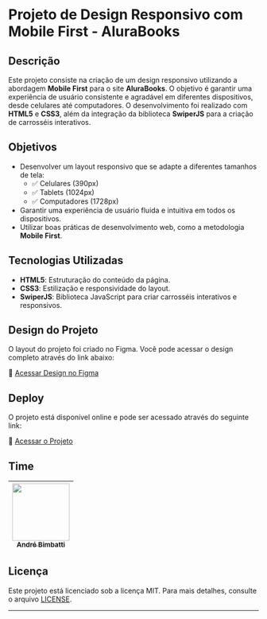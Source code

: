 # Projeto de Design Responsivo com Mobile First - AluraBooks

## Descrição

Este projeto consiste na criação de um design responsivo utilizando a abordagem **Mobile First** para o site **AluraBooks**. O objetivo é garantir uma experiência de usuário consistente e agradável em diferentes dispositivos, desde celulares até computadores. O desenvolvimento foi realizado com **HTML5** e **CSS3**, além da integração da biblioteca **SwiperJS** para a criação de carrosséis interativos.

## Objetivos

- Desenvolver um layout responsivo que se adapte a diferentes tamanhos de tela:
  - ✅ Celulares (390px)
  - ✅ Tablets (1024px)
  - ✅ Computadores (1728px)
- Garantir uma experiência de usuário fluida e intuitiva em todos os dispositivos.
- Utilizar boas práticas de desenvolvimento web, como a metodologia **Mobile First**.

## Tecnologias Utilizadas

- **HTML5**: Estruturação do conteúdo da página.
- **CSS3**: Estilização e responsividade do layout.
- **SwiperJS**: Biblioteca JavaScript para criar carrosséis interativos e responsivos.

## Design do Projeto

O layout do projeto foi criado no Figma. Você pode acessar o design completo através do link abaixo:

🎨 [Acessar Design no Figma](https://www.figma.com/design/3udfJIfCBuTlEn8wUkZXJb/HTML-e-CSS%3A-responsividade-com-mobile-first-%7C-AluraBooks-(Community)?node-id=37-94&p=f&t=LnDq4ROwifJ2Cwey-0)

## Deploy

O projeto está disponível online e pode ser acessado através do seguinte link:

🔗 [Acessar o Projeto](https://alurabooks-design-responsivo.vercel.app/)

## Time

| [<img src="https://avatars.githubusercontent.com/u/37429520?v=4" width="115"><br><sub>André Bimbatti</sub>](https://github.com/andrebimbatti) |
| :---: |

## Licença

Este projeto está licenciado sob a licença MIT. Para mais detalhes, consulte o arquivo [LICENSE](LICENSE).

---
